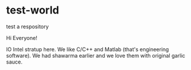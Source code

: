 # test-world
test a respository

Hi Everyone!

IO Intel stratup here. We like C/C++ and Matlab (that's engineering software). We had shawarma earlier and we love them with original garlic sauce.
